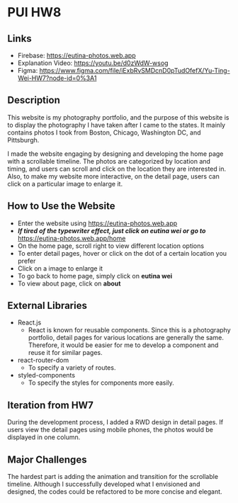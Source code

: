 # PUI HW8

## Links
- Firebase: https://eutina-photos.web.app
- Explanation Video: https://youtu.be/d0zWdW-wsog
- Figma: https://www.figma.com/file/iExbRvSMDcnD0pTudOfefX/Yu-Ting-Wei-HW7?node-id=0%3A1

## Description
This website is my photography portfolio, and the purpose of this website is to display the photography I have taken after I came to the states. It mainly contains photos I took from Boston, Chicago, Washington DC, and Pittsburgh.

I made the website engaging by designing and developing the home page with a scrollable timeline. The photos are categorized by location and timing, and users can scroll and click on the location they are interested in. Also, to make my website more interactive, on the detail page, users can click on a particular image to enlarge it.

## How to Use the Website
- Enter the website using https://eutina-photos.web.app
- ***If tired of the typewriter effect, just click on eutina wei or go to*** https://eutina-photos.web.app/home
- On the home page, scroll right to view different location options
- To enter detail pages, hover or click on the dot of a certain location you prefer
- Click on a image to enlarge it
- To go back to home page, simply click on **eutina wei**
- To view about page, click on **about**

## External Libraries
- React.js
  - React is known for reusable components. Since this is a photography portfolio, detail pages for various locations are generally the same. Therefore, it would be easier for me to develop a component and reuse it for similar pages.
- react-router-dom
  - To specify a variety of routes.
- styled-components
  - To specify the styles for components more easily.

## Iteration from HW7
During the development process, I added a RWD design in detail pages. If users view the detail pages using mobile phones, the photos would be displayed in one column.

## Major Challenges
The hardest part is adding the animation and transition for the scrollable timeline. Although I successfully developed what I envisioned and designed, the codes could be refactored to be more concise and elegant.

